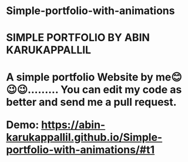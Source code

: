 # Simple-portfolio-with-animations

<h1>SIMPLE PORTFOLIO BY ABIN KARUKAPPALLIL<h1>
A simple portfolio Website by me😊😉😉.........
You can edit my code as better and send me a pull request.


Demo: https://abin-karukappallil.github.io/Simple-portfolio-with-animations/#t1
